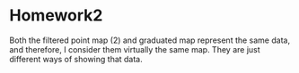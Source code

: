 # Homework2
Both the filtered point map (2) and graduated map represent the same data, and therefore, I consider them virtually the same map. They are just different ways of showing that data.
